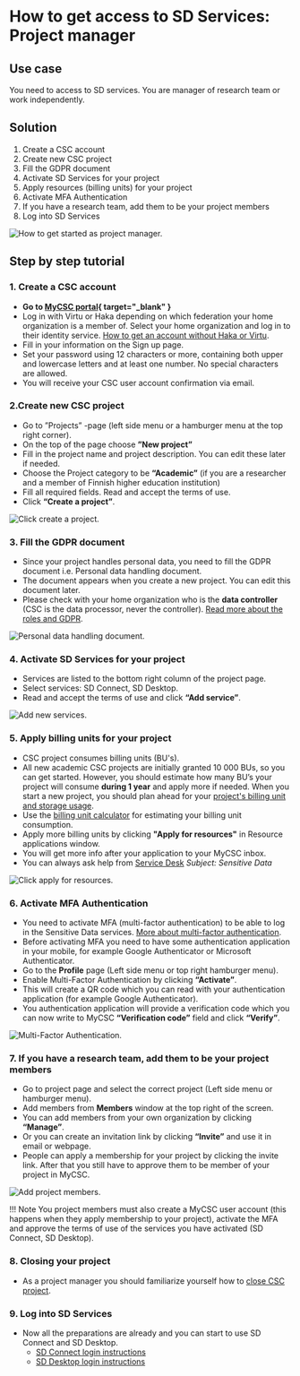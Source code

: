 
# How to get access to SD Services: Project manager

## Use case

You need to access to SD services. You are manager of research team or work independently.

## Solution

1. Create a CSC account
2. Create new CSC project
3. Fill the GDPR document
4. Activate SD Services for your project
5. Apply resources (billing units) for your project
6. Activate MFA Authentication
7. If you have a research team, add them to be your project members
8. Log into SD Services

![How to get started as project manager.](images/MyCSC/HowToGetStarted_SD_Project_Manager.png)


## Step by step tutorial

### 1. Create a CSC account
    
- **Go to [MyCSC portal](https://my.csc.fi){ target="_blank" }**
- Log in with Virtu or Haka depending on which federation your home organization is a member of. Select your home organization and log in to their identity service. [How to get an account without Haka or Virtu](../../accounts/how-to-create-new-user-account.md#getting-an-account-without-haka-or-virtu). 
- Fill in your information on the Sign up page.
- Set your password using 12 characters or more, containing both upper and lowercase letters and at least one number. No special characters are allowed.
 - You will receive your CSC user account confirmation via email.

### 2.Create new CSC project

- Go to ”Projects” -page (left side menu or a hamburger menu at the top right corner).
- On the top of the page choose **”New project”**
- Fill in the project name and project description. You can edit these later if needed.
- Choose the Project category to be **“Academic”** (if you are a researcher and a member of Finnish higher education institution)
- Fill all required fields. Read and accept the terms of use.
- Click **“Create a project”**.

![Click create a project.](./images/MyCSC/MyCSC_NewProject.png)


### 3. Fill the GDPR document

- Since your project handles personal data, you need to fill the GDPR document i.e. Personal data handling document.
- The document appears when you create a new project. You can edit this document later.
- Please check with your home organization  who is the **data controller** (CSC is the data processor, never the controller). [Read more about the roles and GDPR](../../support/faq/sensitive-data-legal.md#what-are-the-roles-of-csc-and-its-service-users-under-gdpr).

![Personal data handling document.](./images/MyCSC/MyCSC_PersonalDataHandling.png)

### 4. Activate SD Services for your project

- Services are listed to the bottom right column of the project page.
- Select services: SD Connect, SD Desktop.
- Read and accept the terms of use and click **“Add service”**.

![Add new services.](./images/MyCSC/MyCSC_AddServices.png)


### 5. Apply billing units for your project

- CSC project consumes billing units (BU's). 
- All new academic CSC projects are initially granted 10 000 BUs, so you can get started. However, you should estimate how many BU’s your project will consume **during 1 year** and apply more if needed. When you start a new project, you should plan ahead for your [project's billing unit and storage usage](sd-csc-project.md).
- Use the [billing unit calculator](sd-csc-project.md#billing-unit-calculator-for-estimating-billing-units-consumption) for estimating your billing unit consumption.
- Apply more billing units by clicking **"Apply for resources"** in Resource applications window.
- You will get more info after your application to your MyCSC inbox.
- You can always ask help from [Service Desk](../../support/contact.md) *Subject: Sensitive Data*

![Click apply for resources.](./images/MyCSC/MyCSC_AddResources.png)


### 6. Activate MFA Authentication

- You need to activate MFA (multi-factor authentication) to be able to log in the Sensitive Data services. [More about multi-factor authentication](../../accounts/mfa.md).
- Before activating MFA you need to have some authentication application in your mobile, for example Google Authenticator or Microsoft Authenticator.
- Go to the **Profile** page (Left side menu or top right hamburger menu).
- Enable Multi-Factor Authentication by clicking **“Activate”**.
- This will create a QR code which you can read with your authentication application (for example Google Authenticator).
- You authentication application will provide a verification code which you can now write to MyCSC **“Verification code”** field and click **“Verify”**.

![Multi-Factor Authentication.](./images/MyCSC/MyCSC_MFA.png)


### 7. If you have a research team, add them to be your project members

- Go to project page and select the correct project (Left side menu or hamburger menu).
- Add members from **Members** window at the top right of the screen.
- You can add members from your own organization by clicking **“Manage”**.
- Or you can create an invitation link by clicking **“Invite”** and use it in email or webpage.
- People can apply a membership for your project by clicking the invite link. After that you still have to approve them to be member of your project in MyCSC.

![Add project members.](./images/MyCSC/MyCSC_AddMembers.png)

!!! Note 
    You project members must also create a MyCSC user account (this happens when they apply membership to your project), activate the MFA and approve the terms of use of the services you have activated (SD Connect, SD Desktop).


### 8. Closing your project

- As a project manager you should familiarize yourself how to [close CSC project](sd-csc-project.md#closing-csc-project).

### 9. Log into SD Services

- Now all the preparations are already and you can start to use SD Connect and SD Desktop.
    - [SD Connect login instructions](sd-connect-login.md)
    - [SD Desktop login instructions](sd-desktop-login.md)